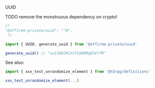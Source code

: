 UUID

TODO remove the monstruous dependency on crypto!

```js
/*
"@offirmo-private/uuid": "^0",
 */

import { UUID, generate_uuid } from '@offirmo-private/uuid'

generate_uuid() // "uu1I0D2MihtF1GK0MqE5VtfM"
```

See also:
```js
import { xxx_test_unrandomize_element } from '@tbrpg/definitions'

xxx_test_unrandomize_element(...)
```

